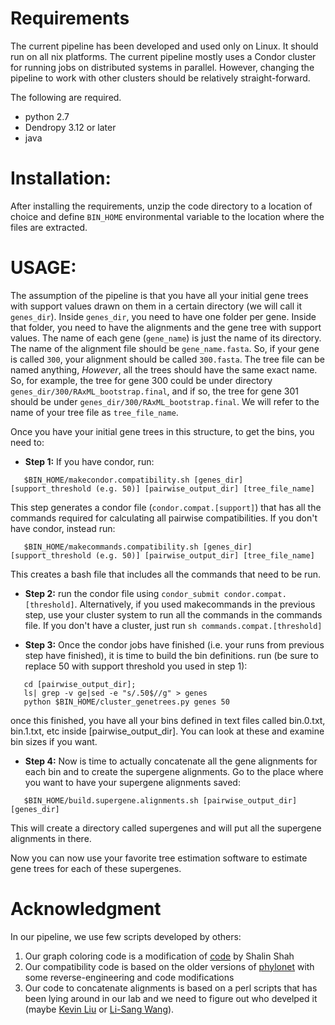 Requirements
==========
The current pipeline has been developed and used only on Linux. It should run on all nix platforms.
The current pipeline mostly uses a Condor cluster for running jobs on distributed systems in parallel.
However, changing the pipeline to work with other clusters should be relatively straight-forward. 

The following are required.
 - python 2.7
 - Dendropy 3.12 or later
 - java 


Installation:
=========
After installing the requirements, unzip the code directory to a location of choice and define `BIN_HOME`
environmental variable to the location where the files are extracted. 

USAGE:
========
The assumption of the pipeline is that you have all your initial gene trees with support values drawn on them
in a certain directory (we will call it `genes_dir`). Inside `genes_dir`, you need to have one folder per gene. 
Inside that folder, you need to have the alignments and the gene tree with support values. The name of each 
gene (`gene_name`) is just the name of its directory. The name of the alignment file should be `gene_name.fasta`.
So, if your gene is called `300`, your alignment should be called `300.fasta`. The tree file can be named anything, 
*However*, all the trees should have the same exact name. So, for example, the tree for gene 300 could be under
directory `genes_dir/300/RAxML_bootstrap.final`, and if so, the tree for gene 301 should be under
`genes_dir/300/RAxML_bootstrap.final`. We will refer to the name of your tree file as `tree_file_name`.

Once you have your initial gene trees in this structure, to get the bins, you need to:

* **Step 1:** If you have condor, run:
``` 
   $BIN_HOME/makecondor.compatibility.sh [genes_dir] [support_threshold (e.g. 50)] [pairwise_output_dir] [tree_file_name]
```
   This step generates a condor file (`condor.compat.[support]`) that has all the commands required for calculating all pairwise compatibilities.
   If you don't have condor, instead run:
``` 
   $BIN_HOME/makecommands.compatibility.sh [genes_dir] [support_threshold (e.g. 50)] [pairwise_output_dir] [tree_file_name]
```
   This creates a bash file that includes all the commands that need to be run.
 
* **Step 2:** run the condor file using `condor_submit condor.compat.[threshold]`.
   Alternatively, if you used makecommands in the previous step, use your cluster system to run all the commands in the commands file. 
   If you don't have a cluster, just run `sh commands.compat.[threshold]` 

* **Step 3:** Once the condor jobs have finished (i.e. your runs from previous step have finished), it is time to build the bin definitions.
   run (be sure to replace 50 with support threshold you used in step 1):
``` 
   cd [pairwise_output_dir]; 
   ls| grep -v ge|sed -e "s/.50$//g" > genes   
   python $BIN_HOME/cluster_genetrees.py genes 50
```
  once this finished, you have all your bins defined in text files called bin.0.txt, bin.1.txt, etc inside [pairwise_output_dir]. 
  You can look at these and examine bin sizes if you want. 

* **Step 4:** Now is time to actually concatenate all the gene alignments for each bin and to create the supergene alignments.
   Go to the place where you want to have your supergene alignments saved:
```
   $BIN_HOME/build.supergene.alignments.sh [pairwise_output_dir] [genes_dir]
``` 
   This will create a directory called supergenes and will put all the supergene alignments in there. 


Now you can now use your favorite tree estimation software to estimate gene trees for each of these supergenes. 


Acknowledgment
========
In our pipeline, we use few scripts developed by others:

1. Our graph coloring code is a modification of [code](http://shah.freeshell.org/graphcoloring/) by Shalin Shah
2. Our compatibility code is based on the older versions of [phylonet](http://bioinfo.cs.rice.edu/phylonet) with some reverse-engineering and code modifications
3. Our code to concatenate alignments is based on a perl scripts that has been lying around in our lab and we need to figure out who develped it (maybe [Kevin Liu](http://www.cse.msu.edu/~kjl/) or [Li-Sang Wang](http://tesla.pcbi.upenn.edu/~lswang/)).
